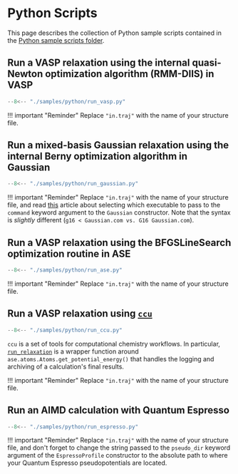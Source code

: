 # Python Scripts

This page describes the collection of Python sample scripts contained
in the [Python sample scripts folder][scripts].

## Run a VASP relaxation using the internal quasi-Newton optimization algorithm (RMM-DIIS) in VASP

``` py title="samples/python/run_vasp.py"
--8<-- "./samples/python/run_vasp.py"
```

!!! important "Reminder"
    Replace `"in.traj"` with the name of your structure file.

## Run a mixed-basis Gaussian relaxation using the internal Berny optimization algorithm in Gaussian

``` py title="samples/python/run_gaussian.py"
--8<-- "./samples/python/run_gaussian.py"
```

!!! important "Reminder"
    Replace `"in.traj"` with the name of your structure file, and read
    [this][gaussian-alliance] article about selecting which executable to pass
    to the `command` keyword argument to the `Gaussian` constructor. Note
    that the syntax is *slightly* different
    (`g16 < Gaussian.com vs. G16 Gaussian.com`).

## Run a VASP relaxation using the BFGSLineSearch optimization routine in ASE

``` py title="samples/python/run_ase.py"
--8<-- "./samples/python/run_ase.py"
```

!!! important "Reminder"
    Replace `"in.traj"` with the name of your structure file.

## Run a VASP relaxation using [`ccu`][ccu]

``` py title="samples/python/run_ccu.py"
--8<-- "./samples/python/run_ccu.py"
```

`ccu` is a set of tools for computational chemistry workflows. In particular,
[`run_relaxation`][ccu-run-relaxation] is a wrapper function around
`ase.atoms.Atoms.get_potential_energy()` that handles the logging and archiving
of a calculation's final results.

!!! important "Reminder"
    Replace `"in.traj"` with the name of your structure file.

## Run an AIMD calculation with Quantum Espresso

``` py title="samples/python/run_espresso.py"
--8<-- "./samples/python/run_espresso.py"
```

!!! important "Reminder"
    Replace `"in.traj"` with the name of your structure file, and don't forget to
    change the string passed to the `pseudo_dir` keyword argument of the
    `EspressoProfile` constructor to the absolute path to where your Quantum
    Espresso pseudopotentials are located.

[scripts]: https://github.com/ComCatLab/welcome-guide/tree/main/samples/python
[ccu]: https://python-comp-chem-utils.readthedocs.io/en/latest/
[ccu-run-relaxation]: https://python-comp-chem-utils.readthedocs.io/en/latest/reference/ccu.html#ccu.relaxation.run_relaxation
[gaussian-alliance]: https://docs.alliancecan.ca/wiki/Gaussian#G16_(G09,_G03)
